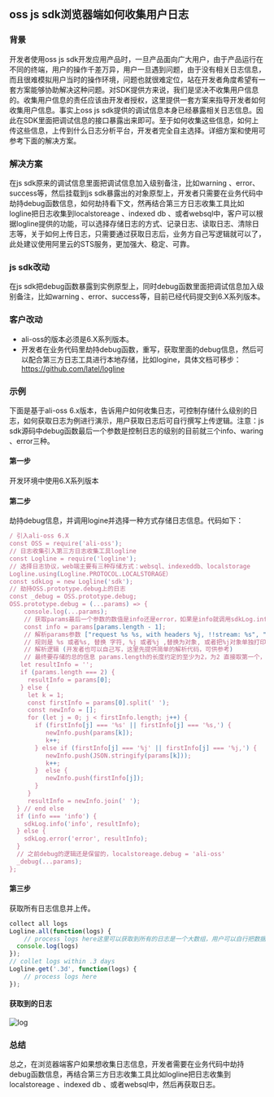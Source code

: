 ## oss js sdk浏览器端如何收集用户日志
### 背景
开发者使用oss js sdk开发应用产品时，一旦产品面向广大用户，由于产品运行在不同的终端，用户的操作千差万异，用户一旦遇到问题，由于没有相关日志信息，而且很难模拟用户当时的操作环境，问题也就很难定位，站在开发者角度希望有一套方案能够协助解决这种问题。对SDK提供方来说，我们是坚决不收集用户信息的。收集用户信息的责任应该由开发者授权，这里提供一套方案来指导开发者如何收集用户信息。事实上oss js sdk提供的调试信息本身已经暴露相关日志信息。因此在SDK里面把调试信息的接口暴露出来即可。至于如何收集这些信息，如何上传这些信息，上传到什么日志分析平台，开发者完全自主选择。详细方案和使用可参考下面的解决方案。

### 解决方案

在js sdk原来的调试信息里面把调试信息加入级别备注，比如warning 、error、success等，然后挂载到js sdk暴露出的对象原型上，开发者只需要在业务代码中劫持debug函数信息，如何劫持看下文，然再结合第三方日志收集工具比如logline把日志收集到localstoreage 、indexed db 、或者websql中，客户可以根据logline提供的功能，可以选择存储日志的方式、记录日志、读取日志、清除日志等，关于如何上传日志，只需要通过获取日志后，业务方自己写逻辑就可以了，此处建议使用阿里云的STS服务，更加强大、稳定、可靠。

### js sdk改动

在js sdk把debug函数暴露到实例原型上，同时debug函数里面把调试信息加入级别备注，比如warning 、error、success等，目前已经代码提交到6.X系列版本。

### 客户改动

*  ali-oss的版本必须是6.X系列版本。
* 开发者在业务代码里劫持debug函数，重写，获取里面的debug信息，然后可以配合第三方日志工具进行本地存储，比如logine，具体文档可移步：https://github.com/latel/logline

### 示例

下面是基于ali-oss 6.x版本，告诉用户如何收集日志，可控制存储什么级别的日志，如何获取日志为例进行演示，用户获取日志后可自行撰写上传逻辑。注意：js sdk源码中debug函数最后一个参数是控制日志的级别的目前就三个info、waring 、error三种。

#### 第一步 
开发环境中使用6.X系列版本

#### 第二步
劫持debug信息，并调用logine并选择一种方式存储日志信息。代码如下：
```javascript
/ 引入ali-oss 6.X 
const OSS = require('ali-oss');
// 日志收集引入第三方日志收集工具logline
const Logline = require('logline');
// 选择日志协议，web端主要有三种存储方式：websql、indexeddb、localstorage
Logline.using(Logline.PROTOCOL.LOCALSTORAGE）
const sdkLog = new Logline('sdk');
// 劫持OSS.prototype.debug上的日志
const _debug = OSS.prototype.debug;
OSS.prototype.debug = (...params) => {
    console.log(...params);
    // 获取params最后一个参数的数值是info还是error，如果是info就调用sdkLog.info error的话就调用 sdkLog.error
    const info = params[params.length - 1];
    // 解析params参数 ["request %s %s, with headers %j, !!stream: %s", "GET", "http://luozhang002.oss-cn-zhangjiakou.aliyuncs.com/?max-keys=100", {…}, false, "info"]
    // 规则是 %s 或者%s, 替换 字符, %j 或者%j ,替换为对象, 或者把%j对象单独打印出来
    // 解析逻辑 (开发者也可以自己写，这里先提供简单的解析代码，可供参考)
    // 最终要存储的总的信息 params.length的长度约定的至少为2，为2 直接取第一个，其他的长度需要另外处理
   let resultInfo = '';
   if (params.length === 2) {
     resultInfo = params[0];
   } else {
     let k = 1;
     const firstInfo = params[0].split(' ');
     const newInfo = [];
     for (let j = 0; j < firstInfo.length; j++) {
       if (firstInfo[j] === '%s' || firstInfo[j] === '%s,') {
          newInfo.push(params[k]);
          k++;
       } else if (firstInfo[j] === '%j' || firstInfo[j] === '%j,') {
          newInfo.push(JSON.stringify(params[k]));
          k++;
       }  else {
          newInfo.push(firstInfo[j]);
       }
     }
     resultInfo = newInfo.join(' ');
  } // end else
  if (info === 'info') {
    sdkLog.info('info', resultInfo);
  } else {
    sdkLog.error('error', resultInfo);
  }
  // 之前debug的逻辑还是保留的，localstoreage.debug = 'ali-oss'
  _debug(...params);
};
```

#### 第三步 
获取所有日志信息并上传。
```javascript
collect all logs
Logline.all(function(logs) {
    // process logs here这里可以获取到所有的日志是一个大数组，用户可以自行把数据上传到任何地方OSS、STS或者其他日志分析系统
  console.log(logs)
});
// collet logs within .3 days
Logline.get('.3d', function(logs) {    
    // process logs here
});

```
#### 获取到的日志
![log](https://img.alicdn.com/tfs/TB1ITipEY9YBuNjy0FgXXcxcXXa-2844-838.png)

### 总结
总之，在浏览器端客户如果想收集日志信息，开发者需要在业务代码中劫持debug函数信息，再结合第三方日志收集工具比如logline把日志收集到localstoreage 、indexed db 、或者websql中，然后再获取日志。